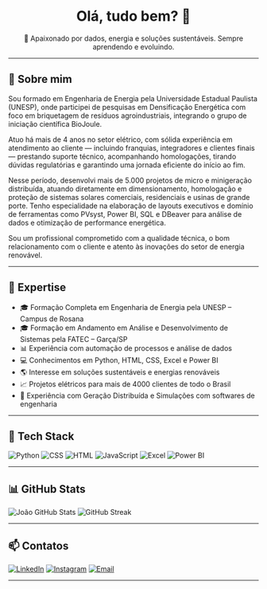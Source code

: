 <h1 align="center">Olá, tudo bem? 👋</h1>

<p align="center">
  🌱 Apaixonado por dados, energia e soluções sustentáveis. Sempre aprendendo e evoluindo.
</p>

---

## 🧠 Sobre mim

Sou formado em Engenharia de Energia pela Universidade Estadual Paulista (UNESP), onde participei de pesquisas em Densificação Energética com foco em briquetagem de resíduos agroindustriais, integrando o grupo de iniciação científica BioJoule.

Atuo há mais de 4 anos no setor elétrico, com sólida experiência em atendimento ao cliente — incluindo franquias, integradores e clientes finais — prestando suporte técnico, acompanhando homologações, tirando dúvidas regulatórias e garantindo uma jornada eficiente do início ao fim.

Nesse período, desenvolvi mais de 5.000 projetos de micro e minigeração distribuída, atuando diretamente em dimensionamento, homologação e proteção de sistemas solares comerciais, residenciais e usinas de grande porte. Tenho especialidade na elaboração de layouts executivos e domínio de ferramentas como PVsyst, Power BI, SQL e DBeaver para análise de dados e otimização de performance energética.

Sou um profissional comprometido com a qualidade técnica, o bom relacionamento com o cliente e atento às inovações do setor de energia renovável.

---

## 🎯 Expertise

- 🎓 Formação Completa em Engenharia de Energia pela UNESP – Campus de Rosana
- 🎓 Formação em Andamento em Análise e Desenvolvimento de Sistemas pela FATEC – Garça/SP
- 📊 Experiência com automação de processos e análise de dados
- 💻 Conhecimentos em Python, HTML, CSS, Excel e Power BI
- 🌎 Interesse em soluções sustentáveis e energias renováveis
- 📈 Projetos elétricos para mais de 4000 clientes de todo o Brasil
- 🧪 Experiência com Geração Distribuída e Simulações com softwares de engenharia

---

## 🚀 Tech Stack

![Python](https://img.shields.io/badge/Python-3776AB?style=for-the-badge&logo=python&logoColor=white)
![CSS](https://img.shields.io/badge/CSS-1572B6?style=for-the-badge&logo=css3&logoColor=white)
![HTML](https://img.shields.io/badge/HTML-E34F26?style=for-the-badge&logo=html5&logoColor=white)
![JavaScript](https://img.shields.io/badge/JavaScript-F7DF1E?style=for-the-badge&logo=javascript&logoColor=black)
![Excel](https://img.shields.io/badge/Excel-217346?style=for-the-badge&logo=microsoft-excel&logoColor=white)
![Power BI](https://img.shields.io/badge/Power%20BI-F2C811?style=for-the-badge&logo=powerbi&logoColor=black)

---

## 📊 GitHub Stats

![João GitHub Stats](https://github-readme-stats.vercel.app/api?username=joaovictorsouzacarli&show_icons=true&theme=tokyonight)
![GitHub Streak](https://github-readme-streak-stats.herokuapp.com/?user=joaovictorsouzacarli&theme=tokyonight&hide_border=true)

---

## 📫 Contatos

[![LinkedIn](https://img.shields.io/badge/LinkedIn-0077B5?style=for-the-badge&logo=linkedin&logoColor=white)](https://www.linkedin.com/in/jo%C3%A3o-victor-souza-carli-979403196/)
[![Instagram](https://img.shields.io/badge/Instagram-E4405F?style=for-the-badge&logo=instagram&logoColor=white)](https://www.instagram.com/eng.joaovictor/)
[![Email](https://img.shields.io/badge/Email-D14836?style=for-the-badge&logo=gmail&logoColor=white)](mailto:joaovictorsouzacarli@gmail.com)

---
